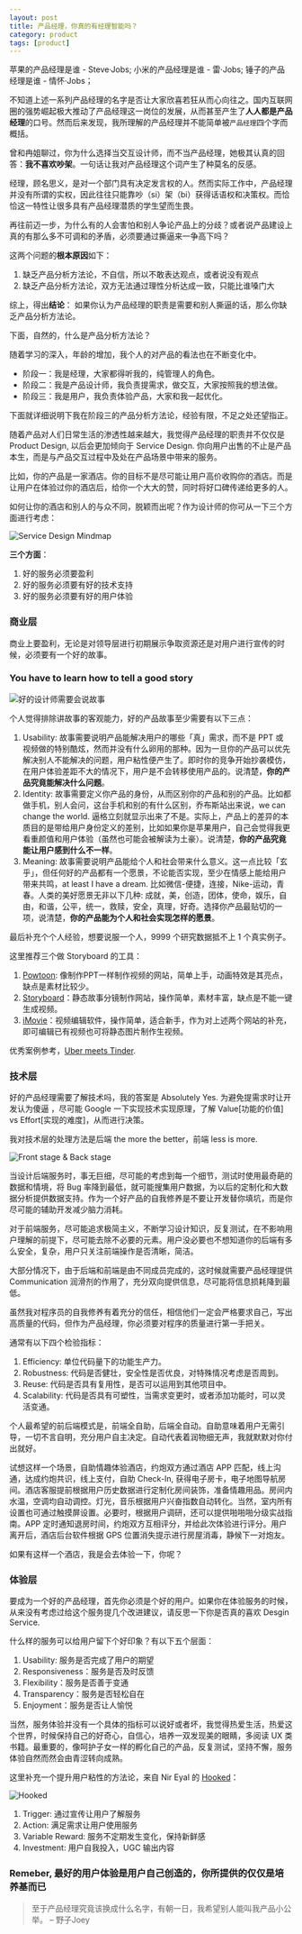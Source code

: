 ```yaml
---
layout: post
title: 产品经理，你真的有经理智能吗？
category: product
tags: [product]
---
```


苹果的产品经理是谁 - Steve·Jobs;
小米的产品经理是谁 - 雷·Jobs; 
锤子的产品经理是谁 - 情怀·Jobs；

不知道上述一系列产品经理的名字是否让大家欣喜若狂从而心向往之。国内互联网圈的强势崛起极大推动了产品经理这一岗位的发展，从而甚至产生了**人人都是产品经理**的口号。然而后来发现，我所理解的产品经理并不能简单被`产品经理`四个字而概括。

曾和冉姐聊过，你为什么选择当交互设计师，而不当产品经理，她极其认真的回答：**我不喜欢吵架**。一句话让我对产品经理这个词产生了种莫名的反感。

经理，顾名思义，是对一个部门具有决定发言权的人。然而实际工作中，产品经理并没有所谓的实权，因此往往只能靠吵（si）架（bi）获得话语权和决策权。而恰恰这一特性让很多具有产品经理潜质的学生望而生畏。

再往前迈一步，为什么有的人会害怕和别人争论产品上的分歧？或者说产品建设上真的有那么多不可调和的矛盾，必须要通过撕逼来一争高下吗？

这两个问题的**根本原因**如下：

1. 缺乏产品分析方法论，不自信，所以不敢表达观点，或者说没有观点
2. 缺乏产品分析方法论，双方无法通过理性分析达成一致，只能比谁嗓门大

综上，得出**结论**：
如果你认为产品经理的职责是需要和别人撕逼的话，那么你缺乏产品分析方法论。

下面，自然的，什么是产品分析方法论？

随着学习的深入，年龄的增加，我个人的对产品的看法也在不断变化中。

- 阶段一：我是经理，大家都得听我的，纯管理人的角色。
- 阶段二：我是产品设计师，我负责提需求，做交互，大家按照我的想法做。
- 阶段三：我是用户，我负责体验产品，大家和我一起优化。

下面就详细说明下我在阶段三的产品分析方法论，经验有限，不足之处还望指正。

随着产品对人们日常生活的渗透性越来越大，我觉得产品经理的职责并不仅仅是 Product Design, 以后会更加倾向于 Service Design. 你向用户出售的不止是产品本生，而是与产品交互过程中及处在产品场景中带来的服务。

比如，你的产品是一家酒店。你的目标不是尽可能让用户高价收购你的酒店。而是让用户在体验过你的酒店后，给你一个大大的赞，同时将好口碑传递给更多的人。

如何让你的酒店和别人的与众不同，脱颖而出呢？作为设计师的你可从一下三个方面进行考虑：

![Service Design Mindmap](http://7xoj81.com1.z0.glb.clouddn.com/2016-02-05-01.png)

**三个方面**：

1. 好的服务必须要盈利
2. 好的服务必须要有好的技术支持
3. 好的服务必须要有好的用户体验

### 商业层

商业上要盈利，无论是对领导层进行初期展示争取资源还是对用户进行宣传的时候，必须要有一个好的故事。

### You have to learn how to tell a good story

![好的设计师需要会说故事](http://7xoj81.com1.z0.glb.clouddn.com/2016-02-05-02.png)

个人觉得排除讲故事的客观能力，好的产品故事至少需要有以下三点：

1. Usability: 故事需要说明产品能解决用户的哪些「真」需求，而不是 PPT 或 视频做的特别酷炫，然而并没有什么卵用的那种。因为一旦你的产品可以优先解决别人不能解决的问题，用户粘性便产生了。即时你的竞争开始抄袭模仿，在用户体验差距不大的情况下，用户是不会转移使用产品的。说清楚，**你的产品究竟能解决什么问题**。
2. Identity: 故事需要定义你产品的身份，从而区别你的产品和别的产品。比如都做手机，别人会问，这台手机和别的有什么区别，乔布斯站出来说，we can change the world. 逼格立刻就显示出来了不是。实际上，产品上的差异的本质目的是带给用户身份定义的差别，比如如果你是苹果用户，自己会觉得我更看重颜值和用户体验（虽然也可能会被解读为土豪）。说清楚，**你的产品究竟能让用户感到什么不一样**。
3. Meaning: 故事需要说明产品能给个人和社会带来什么意义。这一点比较「玄乎」，但任何好的产品都有一个愿景，不论能否实现，至少在情感上能给用户带来共鸣，at least I have a dream. 比如微信-便捷，连接，Nike-运动，青春。人类的美好愿景无非以下几种: 成就，美，创造，团体，使命，娱乐，自由，和谐，公平，统一，救赎，安全，真理，好奇。选择你产品最贴切的一项，说清楚，**你的产品能为个人和社会实现怎样的愿景**。

最后补充个个人经验，想要说服一个人，9999 个研究数据抵不上 1 个真实例子。

这里推荐三个做 Storyboard 的工具：

1. [Powtoon](http://www.powtoon.com/dashboard/templates/): 像制作PPT一样制作视频的网站，简单上手，动画特效是其亮点，缺点是素材比较少。
2. [Storyboard](https://www.storyboardthat.com/storyboard-creator)：静态故事分镜制作网站，操作简单，素材丰富，缺点是不能一键生成视频。
3. [iMovie](http://www.apple.com/mac/imovie/)：视频编辑软件，操作简单，适合新手，作为对上述两个网站的补充，即可编辑已有视频也可将静态图片制作生视频。

优秀案例参考，[Uber meets Tinder]([https://youtu.be/JohgwbpQuy8](https://youtu.be/JohgwbpQuy8)).

### 技术层

好的产品经理需要了解技术吗，我的答案是 Absolutely Yes. 为避免提需求时让开发认为傻逼 ，尽可能 Google 一下实现技术实现原理，了解 Value[功能的价值] vs Effort[实现的难度]，从而进行决策。

我对技术层的处理方法是后端 the more the better，前端 less is more.

![Front stage & Back stage](http://7xoj81.com1.z0.glb.clouddn.com/2016-02-05-03.png)

当设计后端服务时，事无巨细，尽可能的考虑到每一个细节，测试时使用最奇葩的数据和情境，将 Bug 率降到最低，就可能搜集用户数据，为以后的定制化和大数据分析提供数据支持。作为一个好产品的自我修养是不要让开发替你填坑，而是你尽可能的辅助开发减少脑力消耗。

对于前端服务，尽可能追求极简主义，不断学习设计知识，反复测试，在不影响用户理解的前提下，尽可能去除不必要的元素。用户没必要也不想知道你的后端有多么安全，复杂，用户只关注前端操作是否清晰，简洁。

大部分情况下，由于后端和前端是由不同成员完成的，这时候就需要产品经理提供 Communication 润滑剂的作用了，充分双向提供信息，尽可能将信息损耗降到最低。

虽然我对程序员的自我修养有着充分的信任，相信他们一定会严格要求自己，写出高质量的代码，但作为产品经理，你必须要对程序的质量进行第一手把关。

通常有以下四个检验指标：
1. Efficiency: 单位代码量下的功能生产力。
2. Robustness: 代码是否健壮，安全性是否优良，对特殊情况考虑是否周到。
3. Reuse: 代码是否具有复用性，是否可以运用到其他项目中。
4. Scalability: 代码是否具有可塑性，当需求变更时，或者添加功能时，可以灵活变通。

个人最希望的前后端模式是，前端全自助，后端全自动。自助意味着用户无需引导，一切不言自明，充分用户自主决定。自动代表着润物细无声，我就默默对你付出就好。

试想这样一个场景，自助情趣体验酒店，约炮双方通过酒店 APP 匹配，线上沟通，达成约炮共识，线上支付，自助 Check-In, 获得电子房卡，电子地图导航房间。酒店客服提前根据用户历史数据进行定制化房间装饰，准备情趣用品。房间内水温，空调均自动调控。灯光，音乐根据用户兴奋指数自动转化。当然，室内所有设置也可通过触摸屏设置。必要时，根据用户调研，还可以提供啪啪啪分级实战指南。APP 定时通知退房时间，约炮双方互相评分，并给此次体验进行评分。用户离开后，酒店后台软件根据 GPS 位置消失提示进行房屋消毒，静候下一对炮友。

如果有这样一个酒店，我是会去体验一下，你呢？

### 体验层

要成为一个好的产品经理，首先你必须是个好的用户。如果你在体验服务的时候，从来没有考虑过给这个服务提几个改进建议，请反思一下你是否真的喜欢 Desgin Service. 

什么样的服务可以给用户留下个好印象？有以下五个层面：

1. Usability: 服务是否完成了用户的期望
2. Responsiveness：服务是否及时反馈
3. Flexibility：服务是否善于变通
4. Transparency：服务是否轻松自在
5. Enjoyment：服务是否让人愉悦

当然，服务体验并没有一个具体的指标可以说好或者坏，我觉得热爱生活，热爱这个世界，时候保持自己的好奇心，自信心，培养一双发现美的眼睛，多阅读 UX 类书籍。最重要的，像呵护子女一样的孵化自己的产品，反复测试，坚持不懈，服务体验自然而然会由青涩转向成熟。

这里补充一个提升用户粘性的方法论，来自 Nir Eyal 的 [Hooked](http://www.amazon.com/Hooked-How-Build-Habit-Forming-Products-ebook/dp/B00HJ4A43S)：

![Hooked](http://7xoj81.com1.z0.glb.clouddn.com/2016-02-05-04.png)

1. Trigger: 通过宣传让用户了解服务
2. Action: 满足需求让用户使用服务
3. Variable Reward: 服务不定期发生变化，保持新鲜感
4. Investment: 用户自我投入，UGC 输出内容

### Remeber, 最好的用户体验是用户自己创造的，你所提供的仅仅是培养基而已

> 至于产品经理究竟该换成什么名字，有朝一日，我希望别人能叫我产品小公举。 – 野子Joey